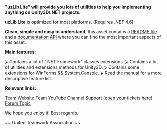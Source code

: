 **"uzLib Lite" will provide you lots of utilities to help you implementing anything on Unity3D/.NET projects.** 

**uzLib Lite** is optimized for most platforms. (Requires .NET 4.6)

**Clean, simple and easy to understand**, this asset contains a [README file](https://dev.z3nth10n.net/dev/assets/uzlib.lite/manuals/) and a [documentation API](https://dev.z3nth10n.net/dev/assets/uzlib.lite/docs/) where you can find the most important aspects of this asset.

**Main features:** 

⮚ Contains a lot of ".NET Framework" classes extensions.
⮚ Contains a lot of utilities and extensions methods for Unity3D.
⮚ Contains some extensions for WinForms && System.Console.
⮚ [Read the manual](https://dev.z3nth10n.net/dev/assets/uzlib.lite/manuals/) for a more descriptive feature list...

**Relevant links:**

[Team Website](https://github.com/uta-org) 
[Team YouTube Channel](https://www.youtube.com/channel/UC1noBu4jkWFwRLwKOjUxBwA)
[Support (open your tickets here)](https://github.com/uta-org/support/issues)
[Forum Topic](https://forum.unity.com/threads/release-getassetpreview-in-unityengine.656365/)

We hope you enjoy it! 
Best regards.

~~ United Teamwork Association ~~ 